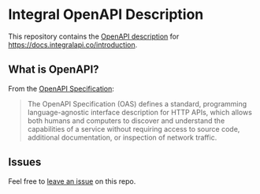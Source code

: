 # Integral OpenAPI Description

This repository contains the [OpenAPI description](/openapi.yml) for <https://docs.integralapi.co/introduction>.

## What is OpenAPI?

From the [OpenAPI Specification](https://github.com/OAI/OpenAPI-Specification):

> The OpenAPI Specification (OAS) defines a standard, programming language-agnostic interface description for HTTP APIs, which allows both humans and computers to discover and understand the capabilities of a service without requiring access to source code, additional documentation, or inspection of network traffic.

## Issues

Feel free to [leave an issue](https://github.com/integralapi/integral-openapi/issues) on this repo.
